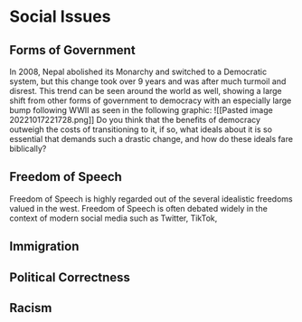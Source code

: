# Social Issues
## Forms of Government
In 2008, Nepal abolished its Monarchy and switched to a Democratic system, but this change took over 9 years and was after much turmoil and disrest. This trend can be seen around the world as well, showing a large shift from other forms of government to democracy with an especially large bump following WWII as seen in the following graphic:
![[Pasted image 20221017221728.png]]
Do you think that the benefits of democracy outweigh the costs of transitioning to it, if so, what ideals about it is so essential that demands such a drastic change, and how do these ideals fare biblically?

## Freedom of Speech
Freedom of Speech is highly regarded out of the several idealistic freedoms valued in the west. Freedom of Speech is often debated widely in the context of modern social media such as Twitter, TikTok, 


## Immigration

## Political Correctness

## Racism
